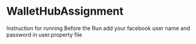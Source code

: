 # WalletHubAssignment

Instruction for running
Before the Run add your facebook user name and password in user.property file

